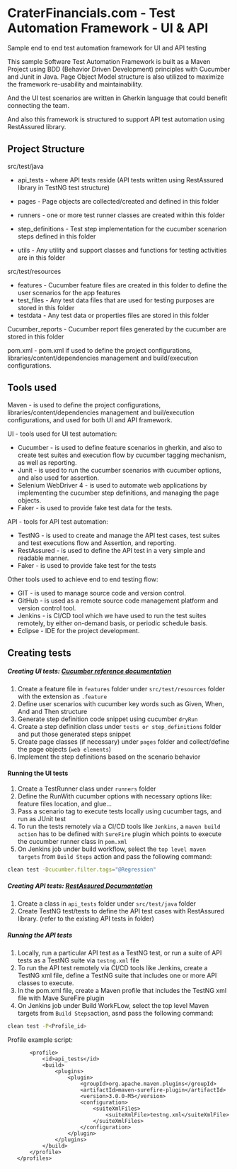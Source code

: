 # CraterFinancials.com - Test Automation Framework - UI & API
Sample end to end test automation framework for UI and API testing

This sample Software Test Automation Framework is built as a Maven Project using BDD (Behavior Driven Development) principles with Cucumber and Junit in Java. Page Object Model structure is also utilized to maximize the framework re-usability and maintainability.

And the UI test scenarios are written in Gherkin language that could benefit connecting the team.

And also this framework is structured to support API test automation using RestAssured library.

## Project Structure
 
 src/test/java
 - api_tests - where API tests reside (API tests written using RestAssured library in TestNG test structure)
 
 - pages - Page objects are collected/created and defined in this folder
 - runners - one or more test runner classes are created within this folder
 - step_definitions - Test step implementation for the cucumber scenarion steps defined in this folder
 - utils - Any utility and support classes and functions for testing activities are in this folder
 
 src/test/resources
 - features - Cucumber feature files are created in this folder to define the user scenarios for the app features
 - test_files - Any test data files that are used for testing purposes are stored in this folder
 - testdata - Any  test data or properties files are stored in this folder
 
Cucumber_reports - Cucumber report files generated by the cucumber are stored in this folder
 
pom.xml - pom.xml if used to define the project configurations, libraries/content/dependencies management and build/execution configurations.
 
## Tools used

 Maven - is used to define the project configurations, libraries/content/dependencies management and buil/execution configurations, and used for both UI and API framework.
 
 UI - tools used for UI test automation:
 
  - Cucumber - is used to define feature scenarios in gherkin, and also to create test suites and execution flow by cucumber tagging mechanism, as well as reporting.
  - Junit - is used to run the cucumber scenarios with cucumber options, and also used for assertion.
  - Selenium WebDriver 4 - is used to automate web applications by implementing the cucumber step definitions, and managing the page objects. 
  - Faker - is used to provide fake test data for the tests.
  
  API - tools for API test automation:
  
  - TestNG - is used to create and manage the API test cases, test suites and test executions flow and Assertion, and reporting.
  - RestAssured - is used to define the API test in a very simple and readable manner.
  - Faker - is used to provide fake test for the tests
  
  Other tools used to achieve end to end testing flow:
  
  - GIT - is used to manage source code and version control.
  - GitHub - is used as a remote source code management platform and version control tool.
  - Jenkins - is CI/CD tool which we have used to run the test suites remotely, by either on-demand basis, or periodic schedule basis.
  - Eclipse - IDE for the project development.
  
  
  
## Creating tests

##### Creating UI tests: [Cucumber reference documentation](https://cucumber.io/docs/cucumber/api/?lang=java#running-cucumber)
 
 1. Create a feature file in `features` folder under `src/test/resources` folder with the extension as `.feature` 
 2. Define user scenarios with cucumber key words such as Given, When, And and Then structure
 3. Generate step definition code snippet using cucumber `dryRun`
 4. Create a step definition class under `tests or step_definitions` folder and put those generated steps snippet 
 5. Create page classes (if necessary) under `pages` folder and collect/define the page objects (`web elements`)
 6. Implement the step definitions based on the scenario behavior
  
#### Running the UI tests
 1. Create a TestRunner class under `runners` folder
 2. Define the RunWith cucumber options with necessary options like: feature files location, and glue...
 3. Pass a scenario tag to execute tests locally using cucumber tags, and run as JUnit test
 4. To run the tests remotely via a CI/CD tools like `Jenkins`, a `maven build action` has to be defined with `SureFire` plugin which points to execute the cucumber runner class in `pom.xml`
 5. On Jenkins job under build workflow,  select the `top level maven targets` from `Build Steps` action and pass the following command:
 
 ```bash
 clean test -Dcucumber.filter.tags="@Regression" 
 ```
  
##### Creating API tests: [RestAssured Documantation](https://rest-assured.io/)
 1. Create a class in `api_tests` folder under `src/test/java` folder
 2. Create TestNG test/tests to define the API test cases with RestAssured library. (refer to the existing API tests in folder)
 
##### Running the API tests
 1. Locally, run a particular API test as a TestNG test, or run a suite of API tests as a TestNG suite via `testng.xml` file
 2. To run the API test remotely via CI/CD tools like Jenkins, create a TestNG xml file, define a TestNG suite that includes one or more API classes to execute.
 3. In the pom.xml file, create a Maven profile that includes the TestNG xml file with Mave SureFire plugin
 4. On Jenkins job under Build WorkFLow, select the top level Maven targets from `Build Steps`action, asnd pass the following command:
 
 ```bash
 clean test -P<Profile_id>
 ```
 Profile example script:
 
 ```	<profiles>
		<profile>
			<id>api_tests</id>
			<build>
				<plugins>
					<plugin>
						<groupId>org.apache.maven.plugins</groupId>
						<artifactId>maven-surefire-plugin</artifactId>
						<version>3.0.0-M5</version>
						<configuration>
							<suiteXmlFiles>
								<suiteXmlFile>testng.xml</suiteXmlFile>
							</suiteXmlFiles>
						</configuration>
					</plugin>
				</plugins>
			</build>
		</profile>
	</profiles>
 ```
 
  
  
  
  
  
  
  
  
  
  
  
  
  
  
  
  
  
  
   







